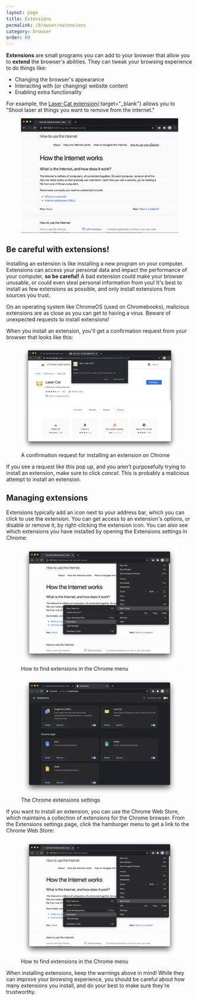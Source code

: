 ```yaml
---
layout: page
title: Extensions
permalink: /browser/extensions
category: browser
order: 69
---
```


**Extensions** are small programs you can add to your browser that allow you to **extend** the browser's abilities. They can tweak your browsing experience to do things like:

- Changing the browser's appearance
- Interacting with (or changing) website content
- Enabling extra functionality

For example, the [Laser Cat extension](https://chrome.google.com/webstore/detail/laser-cat/ccnpdidcjgcdgaopacccfghmgdlipnoc/related?hl=en-US){:target="_blank"} allows you to "Shoot laser at things you want to remove from the internet."

<figure class="image">
  <img src="/images/extensions-laser-cat.gif" alt="An animation of Laser Cat removing content from this site">
</figure>

## Be careful with extensions!

Installing an extension is like installing a new program on your computer. Extensions can access your personal data and impact the performance of your computer, **so be careful!** A bad extension could make your browser unusable, or could even steal personal information from you! It's best to install as few extensions as possible, and only install extensions from sources you trust.

On an operating system like ChromeOS (used on Chromebooks), malicious extensions are as close as you can get to having a virus. Beware of unexpected requests to install extensions!

When you install an extension, you'll get a confirmation request from your browser that looks like this:

<figure class="image">
  <img src="/images/extensions-add.png" alt="A confirmation request for installing an extension on Chrome">
  <figcaption>A confirmation request for installing an extension on Chrome</figcaption>
</figure>

If you see a request like this pop up, and you aren't purposefully trying to install an extension, make sure to click _cancel_. This is probably a malicious attempt to install an extension.

## Managing extensions

Extensions typically add an icon next to your address bar, which you can click to use the extension. You can get access to an extension's options, or disable or remove it, by right-clicking the extension icon. You can also see which extensions you have installed by opening the Extensions settings in Chrome:

<figure class="image">
  <img src="/images/extensions-menu.png" alt="How to find extensions in the Chrome menu">
  <figcaption>How to find extensions in the Chrome menu</figcaption>
</figure>

<figure class="image">
  <img src="/images/extensions-settings.png" alt="The Chrome extensions settings">
  <figcaption>The Chrome extensions settings</figcaption>
</figure>

If you want to install an extension, you can use the Chrome Web Store, which maintains a collection of extensions for the Chrome browser. From the Extensions settings page, click the hamburger menu to get a link to the Chrome Web Store:

<figure class="image">
  <img src="/images/extensions-menu.png" alt="How to find extensions in the Chrome menu">
  <figcaption>How to find extensions in the Chrome menu</figcaption>
</figure>

When installing extensions, keep the warnings above in mind! While they can improve your browsing experience, you should be careful about how many extensions you install, and do your best to make sure they're trustworthy.
